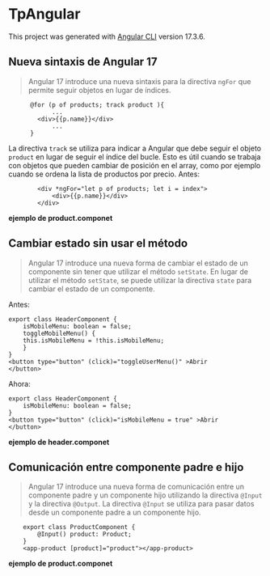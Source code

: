 # TpAngular

This project was generated with [Angular CLI](https://github.com/angular/angular-cli) version 17.3.6.

## Nueva sintaxis de Angular 17
> Angular 17 introduce una nueva sintaxis para la directiva `ngFor` que permite seguir objetos en lugar de índices.


          @for (p of products; track product ){
                ...
            <div>{{p.name}}</div>
                ...
          }


La directiva `track` se utiliza para indicar a Angular que debe seguir el objeto `product` en lugar de seguir el índice del bucle. Esto es útil cuando se trabaja con objetos que pueden cambiar de posición en el array, como por ejemplo cuando se ordena la lista de productos por precio.
Antes:

            <div *ngFor="let p of products; let i = index">
                <div>{{p.name}}</div>
            </div>
**ejemplo de product.componet**

## Cambiar estado sin usar el método
> Angular 17 introduce una nueva forma de cambiar el estado de un componente sin tener que utilizar el método `setState`.
 En lugar de utilizar el método `setState`, se puede utilizar la directiva `state` para cambiar el estado de un componente.

Antes: 
 
    export class HeaderComponent {
        isMobileMenu: boolean = false;
        toggleMobileMenu() {
        this.isMobileMenu = !this.isMobileMenu;
        }
    }
    <button type="button" (click)="toggleUserMenu()" >Abrir
    </button>

Ahora:

    export class HeaderComponent {
        isMobileMenu: boolean = false;
    }
    <button type="button" (click)="isMobileMenu = true" >Abrir
    </button>

**ejemplo de header.componet**

## Comunicación entre componente padre e hijo
> Angular 17 introduce una nueva forma de comunicación entre un componente padre y un componente hijo utilizando la directiva `@Input` y la directiva `@Output`.
 La directiva `@Input` se utiliza para pasar datos desde un componente padre a un componente hijo.

        export class ProductComponent {
            @Input() product: Product;
        }
        <app-product [product]="product"></app-product>
**ejemplo de product.componet**
